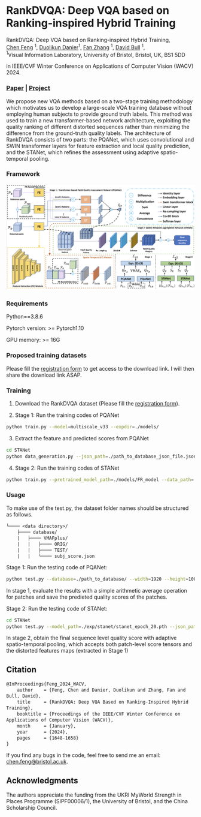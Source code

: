 # RankDVQA: Deep VQA based on Ranking-inspired Hybrid Training

RankDVQA: Deep VQA based on Ranking-inspired Hybrid Training, <br>
 [Chen Feng](https://chenfeng-bristol.github.io/) <sup>1</sup>,
 [Duolikun Danier](https://danier97.github.io/)<sup>1</sup>,
 [Fan Zhang](https://fan-aaron-zhang.github.io/) <sup>1</sup>,
 [David Bull](https://david-bull.github.io/) <sup>1</sup>, <br>
 <sup>1</sup>Visual Information Laboratory, University of Bristol, Bristol, UK, BS1 5DD

in IEEE/CVF Winter Conference on Applications of Computer Vision (WACV) 2024.

### [Paper](https://openaccess.thecvf.com/content/WACV2024/html/Feng_RankDVQA_Deep_VQA_Based_on_Ranking-Inspired_Hybrid_Training_WACV_2024_paper.html) | [Project](https://chenfeng-bristol.github.io/RankDVQA/) 


We propose new VQA methods based on a two-stage training methodology which motivates us to develop a large-scale VQA training database without employing human subjects to provide ground truth labels. This method was used to train a new transformer-based network architecture, exploiting the quality ranking of different distorted sequences rather than minimizing the difference from the ground-truth quality labels. The architecture of RankDVQA consists of two parts: the PQANet, which uses convolutional and SWIN transformer layers for feature extraction and local quality prediction, and the STANet, which refines the assessment using adaptive spatio-temporal pooling.

### Framework
<img src="figures/framework.png"> 

### Requirements
Python==3.8.6

Pytorch version: >= Pytorch1.10

GPU memory: >= 16G

### Proposed training datasets

Please fill the [registration form](https://forms.office.com/e/5QeYmKsZzA) to get access to the download link. I will then share the download link ASAP.

### Training 
1. Download the RankDVQA dataset (Please fill the [registration form](https://forms.office.com/e/5QeYmKsZzA)). 

2. Stage 1: Run the training codes of PQANet
```bash
python train.py --model=multiscale_v33 --expdir=./models/
```
3. Extract the feature and predicted scores from PQANet
```bash
cd STANet
python data_generation.py --json_path=./path_to_database_json_file.json
```
4. Stage 2: Run the training codes of STANet
```bash
python train.py --pretrained_model_path=./models/FR_model --data_path=./data_VMAFplus.pkl --save_path=./exp/stanet/ 
```

### Usage
To make use of the test.py, the dataset folder names should be structured as follows.
```
└──── <data directory>/
    ├──── database/
    |   ├──── VMAFplus/
    |   |   ├──── ORIG/
    |   |   ├──── TEST/
    |   |   └──── subj_score.json
```

Stage 1: Run the testing code of PQANet: 
```bash
python test.py --database=./path_to_database/ --width=1920 --height=1080 --bitDepth=8
```

In stage 1, evaluate the results with a simple arithmetic average operation for patches and save the predieted quality scores of the patches.

Stage 2: Run the testing code of STANet:
```bash
cd STANet
python test.py --model_path=./exp/stanet/stanet_epoch_20.pth --json_path=./path_to_database_json_file.json
```
In stage 2, obtain the final sequence level quality score with adaptive spatio-temporal pooling, which accepts both patch-level score tensors and the distorted features maps (extracted in Stage 1)

## Citation
```
@InProceedings{Feng_2024_WACV,
    author    = {Feng, Chen and Danier, Duolikun and Zhang, Fan and Bull, David},
    title     = {RankDVQA: Deep VQA Based on Ranking-Inspired Hybrid Training},
    booktitle = {Proceedings of the IEEE/CVF Winter Conference on Applications of Computer Vision (WACV)},
    month     = {January},
    year      = {2024},
    pages     = {1648-1658}
}
```

If you find any bugs in the code, feel free to send me an email: chen.feng@bristol.ac.uk. 

## Acknowledgments
The authors appreciate the funding from the UKRI MyWorld Strength in Places Programme (SIPF00006/1), the University of Bristol, and the China Scholarship Council.
